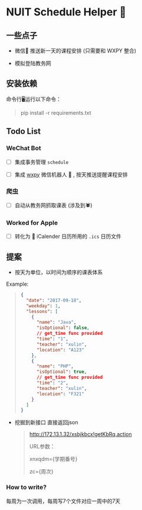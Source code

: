 # NUIT Schedule Helper 📅

## 一些点子

* 微信🤖️ 推送新一天的课程安排 (只需要和 WXPY 整合)

* 模拟登陆教务网

## 安装依赖

命令行🖥️运行以下命令：

> pip install -r requirements.txt

## Todo List

### WeChat Bot

 - [ ] 集成事务管理 `schedule`

 - [ ] 集成 [wxpy](https://github.com/youfou/wxpy) 微信机器人 🤖️ , 按天推送提醒课程安排

### 爬虫

 - [ ] 自动从教务网抓取课表 (涉及到🕷️)

### Worked for Apple

 - [ ] 转化为 📅 iCalender 日历所用的 `.ics` 日历文件


## 提案

* 按天为单位，以时间为顺序的课表体系

Example: 

> ```json
> {
>   "date": "2017-09-18",
>   "weekday": 1,
>   "lessons": [
>     {
>       "name": "Java",
>       "isOptional": false,
>       // get_time func provided
>       "time": "1",
>       "teacher": "xulin",
>       "location": "A123"
>     },
>     {
>       "name": "PHP",
>       "isOptional": true,
>       // get_time func provided
>       "time": "2",
>       "teacher": "xulin",
>       "location": "F321"
>     }
>   ]
> }
> ```



* 挖掘到新接口 直接返回json 

  > http://172.13.1.32/xsbjkbcx!getKbRq.action
  >
  > URL参数：
  >
  > xnxqdm={学期番号}
  >
  > zc={周次}
  
  
### How to write?

每周为一次调用，每周写7个文件对应一周中的7天